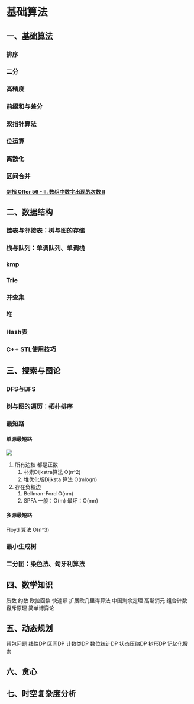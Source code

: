 # 基础算法

## 一、[基础算法](https://www.acwing.com/blog/content/277/)

### 排序

### 二分

### 高精度

### 前缀和与差分

### 双指针算法

### 位运算

### 离散化

### 区间合并

#### [剑指 Offer 56 - II. 数组中数字出现的次数 II](https://leetcode-cn.com/problems/shu-zu-zhong-shu-zi-chu-xian-de-ci-shu-ii-lcof/)

## 二、数据结构

### 链表与邻接表：树与图的存储

### 栈与队列：单调队列、单调栈

### kmp

### Trie

### 并查集

### 堆

### Hash表

### C++ STL使用技巧

## 三、搜索与图论

### DFS与BFS

### 树与图的遍历：拓扑排序

### 最短路

#### 单源最短路

![](https://raw.githubusercontent.com/mambaJun/picture/master/blog/%E6%9C%80%E7%9F%AD%E8%B7%AF.png)

1. 所有边权 都是正数
   1. 朴素Dijkstra算法 O(n^2)
   2. 堆优化版Dijksta 算法 O(mlogn)
2. 存在负权边
   1. Bellman-Ford O(nm)
   2. SPFA  一般：O(m)  最坏：O(mn)

#### 多源最短路

Floyd 算法 O(n^3)

### 最小生成树

### 二分图：染色法、匈牙利算法

## 四、数学知识

质数
约数
欧拉函数
快速幂
扩展欧几里得算法
中国剩余定理
高斯消元
组合计数
容斥原理
简单博弈论

## 五、动态规划

背包问题
线性DP
区间DP
计数类DP
数位统计DP
状态压缩DP
树形DP
记忆化搜索

## 六、贪心

## 七、时空复杂度分析